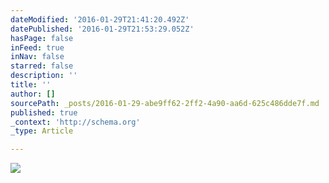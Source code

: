 ```yaml
---
dateModified: '2016-01-29T21:41:20.492Z'
datePublished: '2016-01-29T21:53:29.052Z'
hasPage: false
inFeed: true
inNav: false
starred: false
description: ''
title: ''
author: []
sourcePath: _posts/2016-01-29-abe9ff62-2ff2-4a90-aa6d-625c486dde7f.md
published: true
_context: 'http://schema.org'
_type: Article

---
```

![](https://the-grid-user-content.s3-us-west-2.amazonaws.com/428e9aae-3329-42e2-86a2-00312257c9e2.jpg)